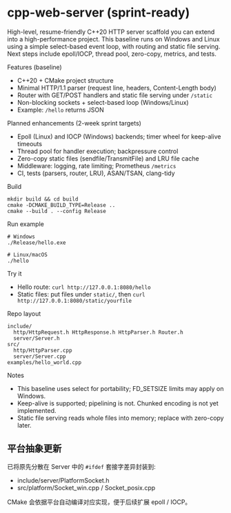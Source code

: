 # cpp-web-server (sprint-ready)

High-level, resume-friendly C++20 HTTP server scaffold you can extend into a high-performance project. This baseline runs on Windows and Linux using a simple select-based event loop, with routing and static file serving. Next steps include epoll/IOCP, thread pool, zero-copy, metrics, and tests.

Features (baseline)
- C++20 + CMake project structure
- Minimal HTTP/1.1 parser (request line, headers, Content-Length body)
- Router with GET/POST handlers and static file serving under `/static`
- Non-blocking sockets + select-based loop (Windows/Linux)
- Example: `/hello` returns JSON

Planned enhancements (2-week sprint targets)
- Epoll (Linux) and IOCP (Windows) backends; timer wheel for keep-alive timeouts
- Thread pool for handler execution; backpressure control
- Zero-copy static files (sendfile/TransmitFile) and LRU file cache
- Middleware: logging, rate limiting; Prometheus `/metrics`
- CI, tests (parsers, router, LRU), ASAN/TSAN, clang-tidy

Build
```
mkdir build && cd build
cmake -DCMAKE_BUILD_TYPE=Release ..
cmake --build . --config Release
```

Run example
```
# Windows
./Release/hello.exe

# Linux/macOS
./hello
```

Try it
- Hello route: `curl http://127.0.0.1:8080/hello`
- Static files: put files under `static/`, then `curl http://127.0.0.1:8080/static/yourfile`

Repo layout
```
include/
  http/HttpRequest.h HttpResponse.h HttpParser.h Router.h
  server/Server.h
src/
  http/HttpParser.cpp
  server/Server.cpp
examples/hello_world.cpp
```

Notes
- This baseline uses select for portability; FD_SETSIZE limits may apply on Windows.
- Keep-alive is supported; pipelining is not. Chunked encoding is not yet implemented.
- Static file serving reads whole files into memory; replace with zero-copy later.

## 平台抽象更新
已将原先分散在 Server 中的 `#ifdef` 套接字差异封装到:
- include/server/PlatformSocket.h
- src/platform/Socket_win.cpp / Socket_posix.cpp

CMake 会依据平台自动编译对应实现，便于后续扩展 epoll / IOCP。

